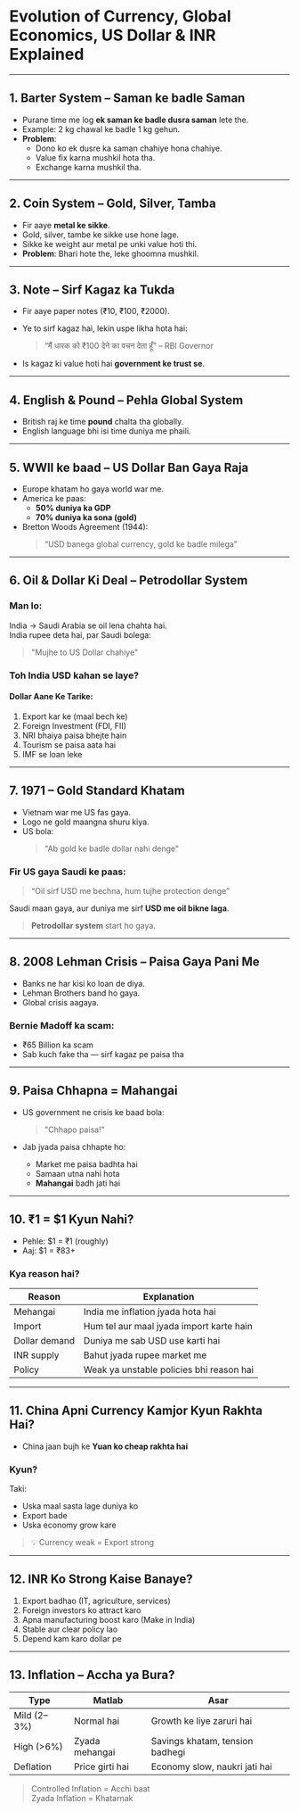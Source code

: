 # Evolution of Currency, Global Economics, US Dollar & INR Explained

---

## 1. Barter System – Saman ke badle Saman
- Purane time me log **ek saman ke badle dusra saman** lete the.
- Example: 2 kg chawal ke badle 1 kg gehun.
- **Problem**:
  - Dono ko ek dusre ka saman chahiye hona chahiye.
  - Value fix karna mushkil hota tha.
  - Exchange karna mushkil tha.

---

## 2. Coin System – Gold, Silver, Tamba
- Fir aaye **metal ke sikke**.
- Gold, silver, tambe ke sikke use hone lage.
- Sikke ke weight aur metal pe unki value hoti thi.
- **Problem**: Bhari hote the, leke ghoomna mushkil.

---

## 3. Note – Sirf Kagaz ka Tukda
- Fir aaye paper notes (₹10, ₹100, ₹2000).
- Ye to sirf kagaz hai, lekin uspe likha hota hai:

  > “मैं धारक को ₹100 देने का वचन देता हूँ” – RBI Governor

- Is kagaz ki value hoti hai **government ke trust se**.

---

## 4. English & Pound – Pehla Global System
- British raj ke time **pound** chalta tha globally.
- English language bhi isi time duniya me phaili.

---

## 5. WWII ke baad – US Dollar Ban Gaya Raja
- Europe khatam ho gaya world war me.
- America ke paas:
  - **50% duniya ka GDP**
  - **70% duniya ka sona (gold)**
- Bretton Woods Agreement (1944):  
  > “USD banega global currency, gold ke badle milega”

---

## 6. Oil & Dollar Ki Deal – Petrodollar System

### Man lo:
 India →  Saudi Arabia se oil lena chahta hai.  
India rupee deta hai, par Saudi bolega:

> "Mujhe to US Dollar chahiye"

### Toh India USD kahan se laye?

####  Dollar Aane Ke Tarike:
1. Export kar ke (maal bech ke)
2. Foreign Investment (FDI, FII)
3. NRI bhaiya paisa bhejte hain
4. Tourism se paisa aata hai
5. IMF se loan leke

---

##  7. 1971 – Gold Standard Khatam
- Vietnam war me US fas gaya.
- Logo ne gold maangna shuru kiya.
- US bola:  
  > "Ab gold ke badle dollar nahi denge"

### Fir US gaya Saudi ke paas:
> “Oil sirf USD me bechna, hum tujhe protection denge”

Saudi maan gaya, aur duniya me sirf **USD me oil bikne laga**.

>  **Petrodollar system** start ho gaya.

---

##  8. 2008 Lehman Crisis – Paisa Gaya Pani Me

- Banks ne har kisi ko loan de diya.
- Lehman Brothers band ho gaya.
- Global crisis aagaya.

### Bernie Madoff ka scam:
- ₹65 Billion ka scam
- Sab kuch fake tha — sirf kagaz pe paisa tha

---

##  9. Paisa Chhapna = Mahangai

- US government ne crisis ke baad bola:
  > "Chhapo paisa!"

- Jab jyada paisa chhapte ho:
  - Market me paisa badhta hai
  - Samaan utna nahi hota
  - **Mahangai** badh jati hai

---

##  10. ₹1 = $1 Kyun Nahi?

- Pehle: $1 = ₹1 (roughly)
- Aaj: $1 = ₹83+

### Kya reason hai?
| Reason | Explanation |
|--------|-------------|
| Mehangai | India me inflation jyada hota hai |
| Import | Hum tel aur maal jyada import karte hain |
| Dollar demand | Duniya me sab USD use karti hai |
| INR supply | Bahut jyada rupee market me |
| Policy | Weak ya unstable policies bhi reason hai |

---

## 11. China Apni Currency Kamjor Kyun Rakhta Hai?

- China jaan bujh ke **Yuan ko cheap rakhta hai**

### Kyun?
 Taki:
- Uska maal sasta lage duniya ko
- Export bade
- Uska economy grow kare

> 💡 Currency weak = Export strong

---

##  12. INR Ko Strong Kaise Banaye?

1. Export badhao (IT, agriculture, services)
2. Foreign investors ko attract karo
3. Apna manufacturing boost karo (Make in India)
4. Stable aur clear policy lao
5. Depend kam karo dollar pe

---

## 13. Inflation – Accha ya Bura?

| Type | Matlab | Asar |
|------|--------|------|
| Mild (2–3%) | Normal hai | Growth ke liye zaruri hai |
|  High (>6%) | Zyada mehangai | Savings khatam, tension badhegi |
|  Deflation | Price girti hai | Economy slow, naukri jati hai |

>  Controlled Inflation = Acchi baat  
>  Zyada Inflation = Khatarnak



